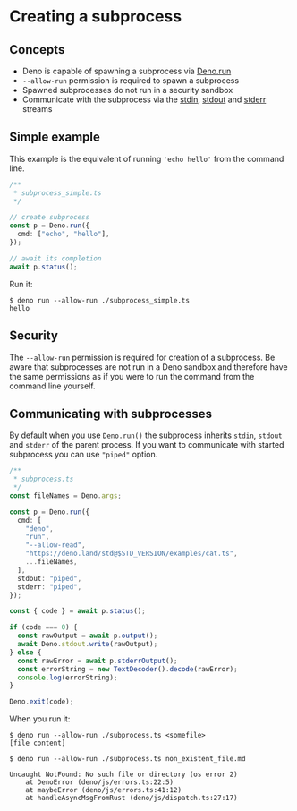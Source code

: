 # Creating a subprocess

## Concepts
* Deno is capable of spawning a subprocess via [Deno.run](https://doc.deno.land/builtin/stable#Deno.run)
* `--allow-run` permission is required to spawn a subprocess
* Spawned subprocesses do not run in a security sandbox
* Communicate with the subprocess via the [stdin](https://doc.deno.land/builtin/stable#Deno.stdin), [stdout](https://doc.deno.land/builtin/stable#Deno.stdout) and [stderr](https://doc.deno.land/builtin/stable#Deno.stderr) streams


## Simple example

This example is the equivalent of running `'echo hello'` from the command line.

```ts
/**
 * subprocess_simple.ts
 */

// create subprocess
const p = Deno.run({
  cmd: ["echo", "hello"],
});

// await its completion
await p.status();
```

Run it:

```shell
$ deno run --allow-run ./subprocess_simple.ts
hello
```

## Security
The `--allow-run` permission is required for creation of a subprocess.  Be aware
that subprocesses are not run in a Deno sandbox and therefore have the same permissions
as if you were to run the command from the command line yourself.

## Communicating with subprocesses

By default when you use `Deno.run()` the subprocess inherits `stdin`, `stdout` and
`stderr` of the parent process. If you want to communicate with started subprocess
you can use `"piped"` option.

```ts
/**
 * subprocess.ts
 */
const fileNames = Deno.args;

const p = Deno.run({
  cmd: [
    "deno",
    "run",
    "--allow-read",
    "https://deno.land/std@$STD_VERSION/examples/cat.ts",
    ...fileNames,
  ],
  stdout: "piped",
  stderr: "piped",
});

const { code } = await p.status();

if (code === 0) {
  const rawOutput = await p.output();
  await Deno.stdout.write(rawOutput);
} else {
  const rawError = await p.stderrOutput();
  const errorString = new TextDecoder().decode(rawError);
  console.log(errorString);
}

Deno.exit(code);
```

When you run it:

```shell
$ deno run --allow-run ./subprocess.ts <somefile>
[file content]

$ deno run --allow-run ./subprocess.ts non_existent_file.md

Uncaught NotFound: No such file or directory (os error 2)
    at DenoError (deno/js/errors.ts:22:5)
    at maybeError (deno/js/errors.ts:41:12)
    at handleAsyncMsgFromRust (deno/js/dispatch.ts:27:17)
```
